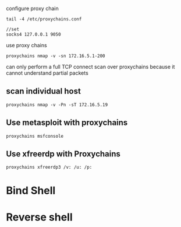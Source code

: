 
configure proxy chain
```shell-session
tail -4 /etc/proxychains.conf

//set 
socks4 127.0.0.1 9050
```
use proxy chains
```
proxychains nmap -v -sn 172.16.5.1-200
```
can only perform a full TCP connect scan over proxychains because it cannot understand partial packets 
## scan individual host
```
proxychains nmap -v -Pn -sT 172.16.5.19
```

## Use metasploit with proxychains
```
proxychains msfconsole
```
## Use xfreerdp with Proxychains
```
proxychains xfreerdp3 /v: /u: /p:
```

# Bind Shell 
# Reverse shell 
